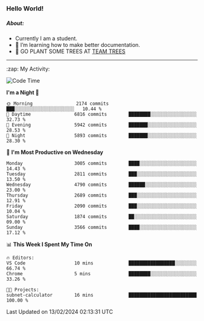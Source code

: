 ### Hello World!

##### About:
- Currently I am a student.
- 🌱 I’m learning how to make better documentation.
- 🌱 GO PLANT SOME TREES AT [TEAM TREES](https://teamtrees.org/)

---
  <summary>:zap: My Activity:</summary>
  
<!--START_SECTION:waka-->
![Code Time](http://img.shields.io/badge/Code%20Time-1%2C280%20hrs%208%20mins-blue)

**I'm a Night 🦉** 

```text
🌞 Morning                2174 commits        ███░░░░░░░░░░░░░░░░░░░░░░   10.44 % 
🌆 Daytime                6816 commits        ████████░░░░░░░░░░░░░░░░░   32.73 % 
🌃 Evening                5942 commits        ███████░░░░░░░░░░░░░░░░░░   28.53 % 
🌙 Night                  5893 commits        ███████░░░░░░░░░░░░░░░░░░   28.30 % 
```
📅 **I'm Most Productive on Wednesday** 

```text
Monday                   3005 commits        ████░░░░░░░░░░░░░░░░░░░░░   14.43 % 
Tuesday                  2811 commits        ███░░░░░░░░░░░░░░░░░░░░░░   13.50 % 
Wednesday                4790 commits        ██████░░░░░░░░░░░░░░░░░░░   23.00 % 
Thursday                 2689 commits        ███░░░░░░░░░░░░░░░░░░░░░░   12.91 % 
Friday                   2090 commits        ███░░░░░░░░░░░░░░░░░░░░░░   10.04 % 
Saturday                 1874 commits        ██░░░░░░░░░░░░░░░░░░░░░░░   09.00 % 
Sunday                   3566 commits        ████░░░░░░░░░░░░░░░░░░░░░   17.12 % 
```


📊 **This Week I Spent My Time On** 

```text
🔥 Editors: 
VS Code                  10 mins             █████████████████░░░░░░░░   66.74 % 
Chrome                   5 mins              ████████░░░░░░░░░░░░░░░░░   33.26 % 

🐱‍💻 Projects: 
subnet-calculator        16 mins             █████████████████████████   100.00 % 
```


 Last Updated on 13/02/2024 02:13:31 UTC
<!--END_SECTION:waka-->
